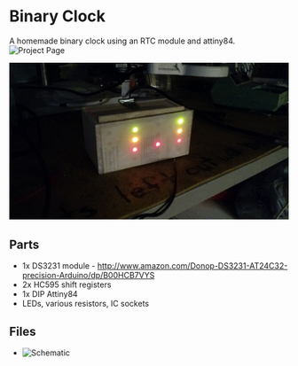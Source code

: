 # Binary Clock
A homemade binary clock using an RTC module and attiny84.
![Project Page](http://evanw.org/projects/binaryclock)

![Binary Clock](/clock.jpg)

Parts
------
 - 1x DS3231 module - http://www.amazon.com/Donop-DS3231-AT24C32-precision-Arduino/dp/B00HCB7VYS
 - 2x HC595 shift registers
 - 1x DIP Attiny84
 - LEDs, various resistors, IC sockets

Files
------
 - ![Schematic](/kicad/binary_clock.pro)
